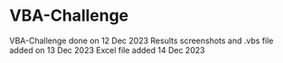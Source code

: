 # VBA-Challenge
VBA-Challenge done on 12 Dec 2023
Results screenshots and .vbs file added on 13 Dec 2023
Excel file added 14 Dec 2023

